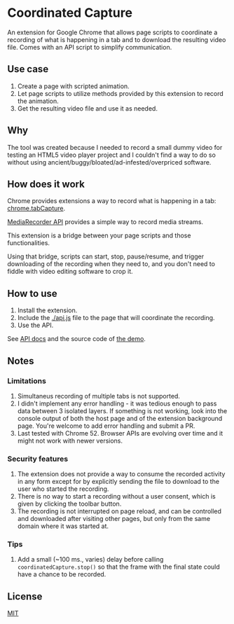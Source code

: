 # Coordinated Capture

An extension for Google Chrome that allows page scripts to coordinate a recording of what is happening in a tab 
and to download the resulting video file. Comes with an API script to simplify communication.   

## Use case

1. Create a page with scripted animation.
2. Let page scripts to utilize methods provided by this extension to record the animation.
3. Get the resulting video file and use it as needed.

## Why

The tool was created because I needed to record a small dummy video for testing an HTML5 video player project and 
I couldn't find a way to do so without using ancient/buggy/bloated/ad-infested/overpriced software.

## How does it work

Chrome provides extensions a way to record what is happening in a tab: [chrome.tabCapture](https://developer.chrome.com/extensions/tabCapture).

[MediaRecorder API](https://developer.mozilla.org/en/docs/Web/API/MediaRecorder_API) provides a simple way to record media streams.

This extension is a bridge between your page scripts and those functionalities. 

Using that bridge, scripts can start, stop, pause/resume, and trigger downloading of the recording when they need to, 
and you don't need to fiddle with video editing software to crop it. 

## How to use

1. Install the extension.
2. Include the [./api.js](./api.js) file to the page that will coordinate the recording.
3. Use the API.

See [API docs](./docs/api.md) and the source code of [the demo](./examples/index.html).

## Notes

### Limitations

1. Simultaneus recording of multiple tabs is not supported.
2. I didn't implement any error handling - it was tedious enough to pass data between 3 isolated layers.
If something is not working, look into the console output of both the host page and of the extension background page.
You're welcome to add error handling and submit a PR.
3. Last tested with Chrome 52. Browser APIs are evolving over time and it might not work with newer versions.

### Security features

1. The extension does not provide a way to consume the recorded activity in any form except for by explicitly sending the file to download to the user who started the recording.
2. There is no way to start a recording without a user consent, which is given by clicking the toolbar button.
3. The recording is not interrupted on page reload, and can be controlled and downloaded after visiting other pages, but only from the same domain where it was started at.

### Tips

1. Add a small (~100 ms., varies) delay before calling `coordinatedCapture.stop()` so that the frame with the final state could have a chance to be recorded.

## License

[MIT](LICENSE)
